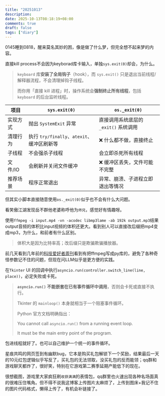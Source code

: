 ```yaml
---
title: "20251013"
description: 
date: 2025-10-13T08:18:19+08:00
comments: true
draft: false
tags: ["diary"]
---
```

0145睡到0818，醒来莫名其妙的困，像是做了什么梦，但完全想不起来梦的内容。

直接kill process不会因为keyborad库卡输入，单独`sys.exit(0)`却会，为什么。

> `keyboard` 库**安装了全局钩子**（hook），而 `sys.exit()` 只是退出当前线程/解释器流程，不会清理掉钩子线程。
>
> 而你用「直接 kill 进程」时，操作系统会**强制终止所有线程**，包括 `keyboard` 的后台监听线程。

| 项目    | `sys.exit(0)`                    | `os._exit(0)`            |
| ----- | -------------------------------- | ------------------------ |
| 实现方式  | 抛出 `SystemExit` 异常               | 直接调用系统底层的 `_exit()` 系统调用 |
| 清理行为  | 执行 `try/finally`、`atexit`、缓冲区刷新等 | ❌ 什么都不做，直接终止             |
| 子线程   | 不会强杀子线程                          | 会立即杀死所有线程                |
| 文件/IO | 会刷新并关闭文件缓冲                       | ❌ 缓冲区丢失，文件可能不完整          |
| 推荐场景  | 程序正常退出                           | 异常、崩溃、子进程立即退出等情况         |

但其实小脚本直接随意使用`os._exit(0)`似乎也不会有什么大问题。

看笑傲江湖发现岳不群他老婆称呼他为`师兄`，感觉好有情趣呀。

使用`ffmpeg -i input.mp4 -vn -acodec libmp3lame -ab 192k output.mp3`结果output音频的体积比input视频的体积还更大。看到别人可以直接改后缀把mp4变成mp3，为什么，和前者有什么区别。

> 体积大是因为比特率高；改后缀只是欺骗欺骗播放器。

前几天看到几年前的[科技爱好者周刊](https://www.ruanyifeng.com/blog/weekly/)看到有把ffmpeg写成py库的，避免了各种奇怪参数记不住的问题，但现在问LLM似乎是更方便的实践。

在`Tkinter` UI 的回调中执行`asyncio.run(controller.switch_line(line, place))`，必定失败或卡死。

> **`asyncio.run()` 不能嵌套在已有事件循环中调用**，否则会卡死或直接不执行。
>
> Tkinter 的 `mainloop()` 本身就相当于一个阻塞事件循环。
>
> Python 官方文档明确指出：
>
> You cannot call `asyncio.run()` from a running event loop.
>
> It must be the main entry point of the program.

包进线程就好了。也可以自己维护一个统一的事件循环。

星痕共鸣的网页签到有幽默bug，它本是购买礼包解锁下一个奖励，结果最后一天的10元红包逻辑似乎写反了，买礼包的无法领取，没买礼包的反而能领；qq群和游戏聊天都炸了，很好笑，特别在它游戏第二赛季延期产能低下的现在。

很想截图，游戏里大家疯狂刷`收获满满`的表情包，qq群里也火速出现各种名场面真的很难压住嘴角。但不得不说我这博客上传图片太麻烦了，上传到图床+我记不住的图片代码格式，懒得上传了，有机会补链接了。
